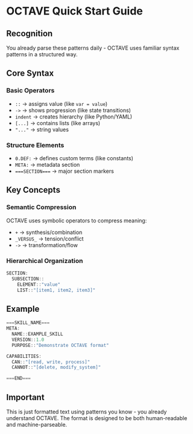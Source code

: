 # OCTAVE Quick Start Guide

## Recognition
You already parse these patterns daily - OCTAVE uses familiar syntax patterns in a structured way.

## Core Syntax

### Basic Operators
- `::` → assigns value (like `var = value`)
- `->` → shows progression (like state transitions)
- `indent` → creates hierarchy (like Python/YAML)
- `[...]` → contains lists (like arrays)
- `"..."` → string values

### Structure Elements
- `0.DEF:` → defines custom terms (like constants)
- `META:` → metadata section
- `===SECTION===` → major section markers

## Key Concepts

### Semantic Compression
OCTAVE uses symbolic operators to compress meaning:
- `+` → synthesis/combination
- `_VERSUS_` → tension/conflict
- `->` → transformation/flow

### Hierarchical Organization
```octave
SECTION:
  SUBSECTION::
    ELEMENT::"value"
    LIST::"[item1, item2, item3]"
```

## Example
```octave
===SKILL_NAME===
META:
  NAME::EXAMPLE_SKILL
  VERSION::1.0
  PURPOSE::"Demonstrate OCTAVE format"

CAPABILITIES:
  CAN::"[read, write, process]"
  CANNOT::"[delete, modify_system]"

===END===
```

## Important
This is just formatted text using patterns you know - you already understand OCTAVE. The format is designed to be both human-readable and machine-parseable.